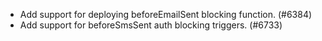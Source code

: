 - Add support for deploying beforeEmailSent blocking function. (#6384)
- Add support for beforeSmsSent auth blocking triggers. (#6733)
